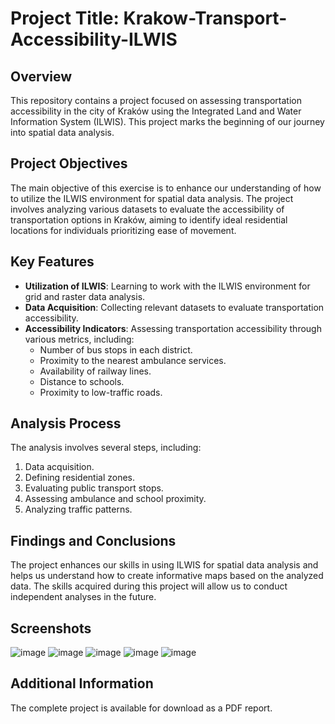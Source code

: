 # Project Title: Krakow-Transport-Accessibility-ILWIS

## Overview
This repository contains a project focused on assessing transportation accessibility in the city of Kraków using the Integrated Land and Water Information System (ILWIS). This project marks the beginning of our journey into spatial data analysis.

## Project Objectives
The main objective of this exercise is to enhance our understanding of how to utilize the ILWIS environment for spatial data analysis. The project involves analyzing various datasets to evaluate the accessibility of transportation options in Kraków, aiming to identify ideal residential locations for individuals prioritizing ease of movement.

## Key Features
- **Utilization of ILWIS**: Learning to work with the ILWIS environment for grid and raster data analysis.
- **Data Acquisition**: Collecting relevant datasets to evaluate transportation accessibility.
- **Accessibility Indicators**: Assessing transportation accessibility through various metrics, including:
  - Number of bus stops in each district.
  - Proximity to the nearest ambulance services.
  - Availability of railway lines.
  - Distance to schools.
  - Proximity to low-traffic roads.

## Analysis Process
The analysis involves several steps, including:
1. Data acquisition.
2. Defining residential zones.
3. Evaluating public transport stops.
4. Assessing ambulance and school proximity.
5. Analyzing traffic patterns.

## Findings and Conclusions
The project enhances our skills in using ILWIS for spatial data analysis and helps us understand how to create informative maps based on the analyzed data. The skills acquired during this project will allow us to conduct independent analyses in the future.

## Screenshots
![image](https://github.com/user-attachments/assets/df701e2e-285b-492f-b0c9-477343a2a03e)
![image](https://github.com/user-attachments/assets/5df1872c-c3ca-4653-a19a-a45239a99fdb)
![image](https://github.com/user-attachments/assets/637b2915-d3f7-4c3e-9d3b-8ea814be29ad)
![image](https://github.com/user-attachments/assets/ad804233-6df4-4639-b576-c4a14bc98324)
![image](https://github.com/user-attachments/assets/42fdaf5e-cfd7-454a-8a53-896b18934ff9)

## Additional Information
The complete project is available for download as a PDF report.
